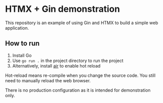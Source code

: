 # HTMX + Gin demonstration

This repository is an example of using Gin and HTMX to build a simple web application.

## How to run

1. Install Go
2. Use `go run .` in the project directory to run the project
3. Alternatively, install [air](https://github.com/air-verse/air) to enable hot reload

Hot-reload means re-compile when you change the source code. You still need to manually reload the web browser.

There is no production configuration as it is intended for demonstration only.
